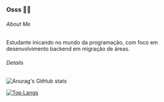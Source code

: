 ### Osss 🥋👋

###### About Me
Estudante inicando no mundo da programação, com foco em desenvolvimento backend em migração de áreas.

###### Details

![Anurag's GitHub stats](https://github-readme-stats.vercel.app/api?username=inaciojoao&show_icons=true&theme=dracula)


[![Top Langs](https://github-readme-stats.vercel.app/api/top-langs/?username=inaciojoao)](https://github.com/anuraghazra/github-readme-stats)
